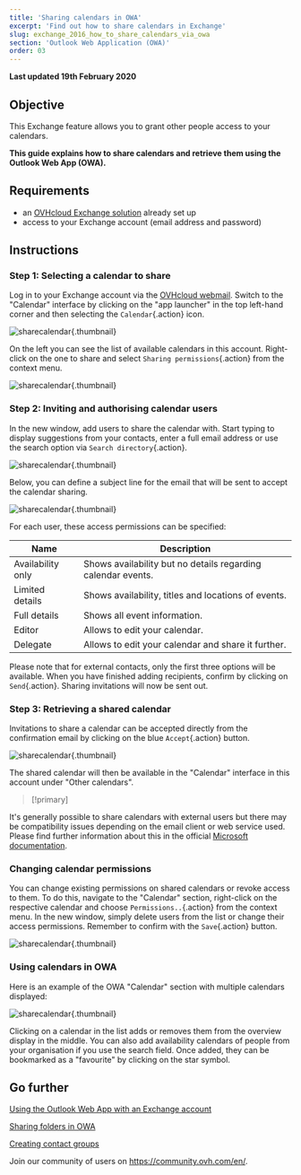 ```yaml
---
title: 'Sharing calendars in OWA'
excerpt: 'Find out how to share calendars in Exchange'
slug: exchange_2016_how_to_share_calendars_via_owa
section: 'Outlook Web Application (OWA)'
order: 03
---
```


**Last updated 19th February 2020**

## Objective

This Exchange feature allows you to grant other people access to your calendars.

**This guide explains how to share calendars and retrieve them using the Outlook Web App (OWA).**


## Requirements

- an [OVHcloud Exchange solution](https://www.ovhcloud.com/en-ie/emails/hosted-exchange/) already set up
- access to your Exchange account (email address and password)


## Instructions


### Step 1: Selecting a calendar to share

Log in to your Exchange account via the [OVHcloud webmail](https://www.ovh.ie/mail). Switch to the "Calendar" interface by clicking on the "app launcher" in the top left-hand corner and then selecting the `Calendar`{.action} icon.

![sharecalendar](images/exchange-calendars-step1.png){.thumbnail}

On the left you can see the list of available calendars in this account. Right-click on the one to share and select `Sharing permissions`{.action} from the context menu.

![sharecalendar](images/exchange-calendars-step2.png){.thumbnail}


### Step 2: Inviting and authorising calendar users

In the new window, add users to share the calendar with. Start typing to display suggestions from your contacts, enter a full email address or use the search option via `Search directory`{.action}. 

![sharecalendar](images/exchange-calendars-step3.png){.thumbnail}

Below, you can define a subject line for the email that will be sent to accept the calendar sharing.

![sharecalendar](images/exchange-calendars-step4.png){.thumbnail}

For each user, these access permissions can be specified:

|Name|Description|
|---|---|
|Availability only|Shows availability but no details regarding calendar events.|
|Limited details|Shows availability, titles and locations of events.|
|Full details|Shows all event information.|
|Editor|Allows to edit your calendar.|
|Delegate|Allows to edit your calendar and share it further.|

Please note that for external contacts, only the first three options will be available. When you have finished adding recipients, confirm by clicking on `Send`{.action}. Sharing invitations will now be sent out.


### Step 3: Retrieving a shared calendar

Invitations to share a calendar can be accepted directly from the confirmation email by clicking on the blue `Accept`{.action} button.

![sharecalendar](images/exchange-calendars-step5.png){.thumbnail}

The shared calendar will then be available in the "Calendar" interface in this account under "Other calendars".

> [!primary]
>
It's generally possible to share calendars with external users but there may be compatibility issues depending on the email client or web service used. Please find further information about this in the official [Microsoft documentation](http://go.microsoft.com/fwlink/?LinkId=57561).
>


### Changing calendar permissions

You can change existing permissions on shared calendars or revoke access to them. To do this, navigate to the "Calendar" section, right-click on the respective calendar and choose `Permissions..`{.action} from the context menu. In the new window, simply delete users from the list or change their access permissions. Remember to confirm with the `Save`{.action} button.

![sharecalendar](images/exchange-calendars-step6.png){.thumbnail}


### Using calendars in OWA

Here is an example of the OWA "Calendar" section with multiple calendars displayed:

![sharecalendar](images/exchange-calendars-step7.png){.thumbnail}

Clicking on a calendar in the list adds or removes them from the overview display in the middle. You can also add availability calendars of people from your organisation if you use the search field. Once added, they can be bookmarked as a "favourite" by clicking on the star symbol.


## Go further

[Using the Outlook Web App with an Exchange account](https://docs.ovh.com/ie/en/microsoft-collaborative-solutions/exchange_2016_outlook_web_app_user_guide)

[Sharing folders in OWA](https://docs.ovh.com/ie/en/microsoft-collaborative-solutions/exchange_2016_how_to_share_a_folder_via_owa)

[Creating contact groups](https://docs.ovh.com/ie/en/microsoft-collaborative-solutions/exchange_20132016_how_to_use_the_groups_feature_mailing_lists)

Join our community of users on <https://community.ovh.com/en/>.